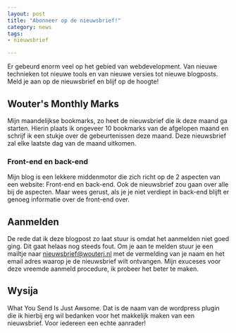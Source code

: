 ```yaml
---
layout: post
title: "Abonneer op de nieuwsbrief!"
category: news
tags:
- nieuwsbrief

---
```

Er gebeurd enorm veel op het gebied van webdevelopment. Van nieuwe technieken
tot nieuwe tools en van nieuwe versies tot nieuwe blogposts. Meld je aan op de
nieuwsbrief en blijf op de hoogte!

## Wouter's Monthly Marks

Mijn maandelijkse bookmarks, zo heet de nieuwsbrief die ik deze maand ga
starten. Hierin plaats ik ongeveer 10 bookmarks van de afgelopen maand en
schrijf ik een stukje over de gebeurtenissen deze maand. Deze nieuwsbrief zal
elke laatste dag van de maand uitkomen.

### Front-end en back-end

Mijn blog is een lekkere middenmotor die zich richt op de 2 aspecten van een
website: Front-end en back-end. Ook de nieuwsbrief zou gaan over alle bij de
aspecten. Maar wees gerust, als je je niet verdiept in back-end blijft er
genoeg informatie over de front-end over.

## Aanmelden

De rede dat ik deze blogpost zo laat stuur is omdat het aanmelden niet goed
ging. Dit gaat helaas nog steeds fout. Om je aan te melden stuur je een mailtje
naar nieuwsbrief@wouterj.nl met de vermelding van je naam en het email adres
waarop je de nieuwsbrief wilt ontvangen. Mijn exuceses voor deze vreemde
aanmeld procedure, ik probeer het beter te maken.

## Wysija

What You Send Is Just Awsome. Dat is de naam van de wordpress plugin die ik
hierbij erg wil bedanken voor het makkelijk maken van een nieuwsbrief. Voor
iedereen een echte aanrader!
